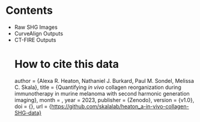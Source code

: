 # Contents
<ul><li>Raw SHG Images</li>
<li>CurveAlign Outputs</li>
<li>CT-FIRE Outputs</li>

# How to cite this data
  author       = {Alexa R. Heaton, Nathaniel J. Burkard, Paul M. Sondel, Melissa C. Skala},
  title        = {Quantifying <i>in vivo</i> collagen reorganization during immunotherapy in murine melanoma with second harmonic generation imaging},
  month        = ,
  year         = 2023,
  publisher    = {Zenodo},
  version      = {v1.0},
  doi          = {},
  url          = {https://github.com/skalalab/heaton_a-in-vivo-collagen-SHG-data}
